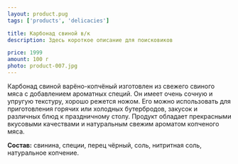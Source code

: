```yaml
---
layout: product.pug
tags: ['products', 'delicacies']

title: Карбонад свиной в/к
description: Здесь короткое описание для поисковиков

price: 1999
amount: 100 г
photo: product-007.jpg
---
```


Карбонад свиной варёно-копчёный изготовлен из свежего свиного мяса с добавлением ароматных специй. Он имеет очень сочную и упругую текстуру, хорошо режется ножом. Его можно использовать для приготовления горячих или холодных бутербродов, закусок и различных блюд к праздничному столу. Продукт обладает прекрасными вкусовыми качествами и натуральным свежим ароматом копченого мяса.

**Состав:** свинина, специи, перец чёрный, соль, нитритная соль, натуральное копчение.